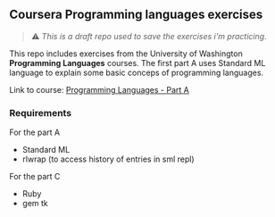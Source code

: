 ## Coursera Programming languages exercises

> :warning: *This is a draft repo used to save the exercises i'm practicing*.

This repo includes exercises from the University of Washington **Programming Languages** courses. The first part A uses Standard ML language to explain some basic conceps of programming languages.

Link to course: [Programming Languages - Part A](https://www.coursera.org/learn/programming-languages)

### Requirements

For the part A
- Standard ML
- rlwrap (to access history of entries in sml repl)

For the part C
- Ruby
- gem tk
